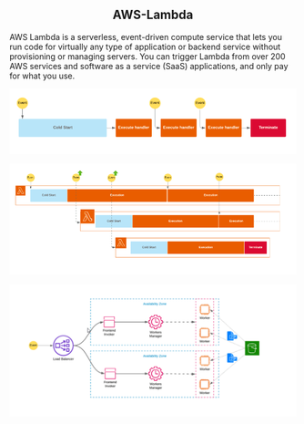 <div align="center">

## AWS-Lambda

</div>

AWS Lambda is a serverless, event-driven compute service that lets you run code for virtually any type of application or backend service without provisioning or managing servers. You can trigger Lambda from over 200 AWS services and software as a service (SaaS) applications, and only pay for what you use.

![Cold Start](./resources/1.png)

![Scaling](./resources/2.png)

![Lambda flow](./resources/3.png)


